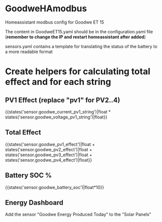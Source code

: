 # GoodweHAmodbus
Homeassistant modbus config for Goodwe ET 15

The content in GoodweET15.yaml should be in the configuration.yaml file (**remember to change the IP and restart homeassistant after added**)

sensors.yaml contains a template for translating the status of the battery to a more readable format

# Create helpers for calculating total effect and for each string
## PV1 Effect (replace "pv1" for PV2..4)
{{states('sensor.goodwe_current_pv1_string')|float * states('sensor.goodwe_voltage_pv1_string')|float}}

## Total Effect
{{states('sensor.goodwe_pv1_effect')|float + states('sensor.goodwe_pv2_effect')|float + states('sensor.goodwe_pv3_effect')|float + states('sensor.goodwe_pv4_effect')|float}}

## Battery SOC %
{{states('sensor.goodwe_battery_soc')|float*10}}

## Energy Dashboard
Add the sensor "Goodwe Energy Produced Today" to the "Solar Panels"
